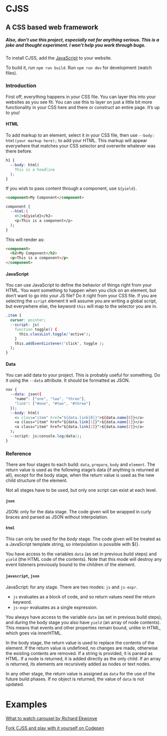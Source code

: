 # CJSS

## A CSS based web framework

##### Also, don’t use this project, especially not for anything serious. This is a joke and thought experiment. I won’t help you work through bugs.

To install CJSS, add the [JavaScript](https://github.com/scottkellum/CJSS/blob/master/dist/cjss.min.js) to your website.

To build it, run `npm run build`.
Run `npm run dev` for development (watch files).

### Introduction

First off, everything happens in your CSS file. You can layer this into your websites as you see fit. You can use this to layer on just a little bit more functionality in your CSS here and there or construct an entire page. It’s up to you!

#### HTML

To add markup to an element, select it in your CSS file, then use `--body: html(your markup here);` to add your HTML. This markup will appear everywhere that matches your CSS selector and overwrite whatever was there before.

```css
h1 {
  --body: html(
    This is a headline
  );
}
```

If you wish to pass content through a component, use `${yield}`.

```html
<component>My Component</component>
```

```css
component {
  --html:(
    <h2>${yield}</h2>
    <p>This is a component</p>
  );
}
```

This will render as:

```html
<component>
  <h2>My Component</h2>
  <p>This is a component</p>
</component>
```

#### JavaScript

You can use JavaScript to define the behavior of things right from your HTML. You want something to happen when you click on an element, but don’t want to go into your JS file? Do it right from your CSS file. If you are selecting the `script` element it will assume you are writing a global script, but everywhere else, the keyword `this` will map to the selector you are in.

```css
.item {
  cursor: pointer;
  --script: js(
    function toggle() {
      this.classList.toggle('active');
    }
    this.addEventListener('click', toggle );
  );
}
```

#### Data

You can add data to your project. This is probably useful for something. Do it using the `--data` attribute. It should be formatted as JSON.

```css
nav {
  --data: json({
    "name": ["one", "two", "three"],
    "link": ["#one", "#two", "#three"]
  });
  --body: html(
    <a class="item" href="${data.link[0]}">${data.name[0]}</a>
    <a class="item" href="${data.link[1]}">${data.name[1]}</a>
    <a class="item" href="${data.link[2]}">${data.name[2]}</a>
  );
  --script: js(console.log(data));
}
```

### Reference

There are four stages to each build: `data`, `prepare`, `body` and `element`. The return value is used as the following stage’s data (if anything is returned at all), except for the body stage, when the return value is used as the new child structure of the element.

Not all stages have to be used, but only one script can exist at each level.

#### `json`

JSON: only for the data stage. The code given will be wrapped in curly braces and parsed as JSON without interpolation.

#### `html`

This can only be used for the *body* stage. The code given will be treated as a JavaScript template string, so interpolation is possible with ${}.

You have access to the variables `data` (as set in previous build steps) and `yield` (the HTML code of the contents). Note that this mode will destroy any event listeners previously bound to the children of the element.

#### `javascript`, `json`

JavaScript: for any stage. There are two modes: `js` and `js-expr`.

- `js` evaluates as a block of code, and so return values need the return keyword.
- `js-expr` evaluates as a single expression.

You always have access to the variable `data` (as set in previous build steps), and during the body stage you also have `yield` (an array of node contents). This means that events and other properties remain bound, unlike in HTML, which goes via innerHTML.

In the body stage, the return value is used to replace the contents of the element. If the return value is undefined, no changes are made, otherwise the existing contents are removed. If a string is provided, it is parsed as HTML. If a node is returned, it is added directly as the only child. If an array is returned, its elements are recursively added as nodes or text nodes.

In any other stage, the return value is assigned as `data` for the use of the future build phases. If no object is returned, the value of `data` is not updated.

# Examples

[What to watch carousel by Richard Ekwonye](https://codepen.io/ekwonye/full/QXEzZv)

[Fork CJSS and play with it yourself on Codepen](https://codepen.io/scottkellum/pen/WqwjLm)
